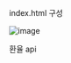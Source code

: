 index.html 구성

![image](https://github.com/qwerasd142/woojeong/assets/51848304/4204fc3f-3ed9-4daa-ad78-5bec7e8f29f2)

환율 api

